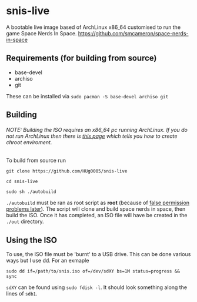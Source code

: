 # snis-live
A bootable live image based of ArchLinux x86_64 customised to run the game Space Nerds In Space.
https://github.com/smcameron/space-nerds-in-space

## Requirements (for building from source)
* base-devel
* archiso
* git

These can be installed via `sudo pacman -S base-devel archiso git`

## Building
###### NOTE: Building the ISO requires an x86_64 pc running ArchLinux. If you do not run ArchLinux then there is [this page](https://wiki.archlinux.org/index.php/Install_from_existing_Linux) which tells you how to create chroot enviroment.
To build from source run

`git clone https://github.com/HUg0005/snis-live`

`cd snis-live`

`sudo sh ./autobuild`

`./autobuild` must be ran as root script as **root** (because of [false permission problems later](https://wiki.archlinux.org/index.php/Archiso#Setup)). The script will clone and build space nerds in space, then build the ISO. Once it has completed, an ISO file will have be created in the `./out` directory.

## Using the ISO
To use, the ISO file must be 'burnt' to a USB drive. This can be done various ways but I use dd. For an exmaple

`sudo dd if=/path/to/snis.iso of=/dev/sdXY bs=1M status=progress && sync`

`sdXY` can be found using `sudo fdisk -l`. It should look something along the lines of `sdb1`.
